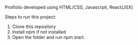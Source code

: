 Protfolio developed using HTML/CSS, Javascrpit, React(JSX)

Steps to run this project:
1. Clone this repository
2. Install npm if not installed
3. Open the folder and run npm start.
